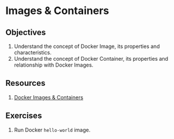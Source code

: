 # Images & Containers


## Objectives
1. Understand the concept of Docker Image, its properties and characteristics.
2. Understand the concept of Docker Container, its properties and relationship with Docker Images.

## Resources
1. [Docker Images & Containers](https://www.youtube.com/watch?v=hhfrFvuHRPU)

## Exercises
1. Run Docker `hello-world` image.